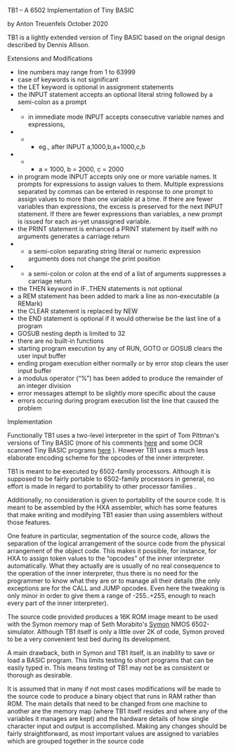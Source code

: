 TB1 – A 6502 Implementation of Tiny BASIC

by Anton Treuenfels
October 2020

TB1 is a lightly extended version of Tiny BASIC based on the orignal design described by Dennis Allison.

Extensions and Modifications

- line numbers may range from 1 to 63999
- case of keywords is not significant
- the LET keyword is optional in assignment statements
- the INPUT statement accepts an optional literal string followed by a semi-colon as a prompt
 - - in immediate mode INPUT accepts consecutive variable names and expressions,
 - - - eg., after INPUT a,1000,b,a+1000,c,b
 - - - a = 1000, b = 2000, c = 2000
- in program mode INPUT accepts only one or more variable names. It prompts for expressions to assign values to them. Multiple expressions separated by commas can be entered in response to one prompt to assign values to more than one variable at a time. If there are fewer variables than expressions, the excess is preserved for the next INPUT statement. If there are fewer expressions than variables, a new prompt is issued for each as-yet unassigned variable.
- the PRINT statement is enhanced
a PRINT statement by itself with no arguments generates a carriage return
 - - a semi-colon separating string literal or numeric expression arguments does not change the print position 
 - - a semi-colon or colon at the end of a list of arguments suppresses a carriage return
- the THEN keyword in IF..THEN statements is not optional
 - a REM statement has been added to mark a line as non-executable (a REMark)
 - the CLEAR statement is replaced by NEW
 - the END statement is optional if it would otherwise be the last line of a program
 - GOSUB nesting depth is limited to 32
 - there are no built-in functions
 - starting program execution by any of RUN, GOTO or GOSUB clears the user input buffer
 - ending progam execution either normally or by error stop clears the user input buffer
 - a modulus operator (“%”) has been added to produce the remainder of an integer division
 - error messages attempt to be slightly more specific about the cause
 - errors occuring during program execution list the line that caused the problem

Implementation

Functionally TB1 uses a two-level interpreter in the spirt of Tom Pittman's versions of Tiny BASIC (more of his comments [here](http://www.ittybittycomputers.com/IttyBitty/TinyBasic/) and some OCR scanned Tiny BASIC programs [here](https://www.retrotechnology.com/memship/Son_of_TFBOTBAS.HTM) \). However TB1 uses a much less elaborate encoding scheme for the opcodes of the inner interpreter.

TB1 is meant to be executed by 6502-family processors. Although it is supposed to be fairly portable to 6502-family processors in general, no effort is made in regard to portability to other processor families .

Additionally, no consideration is given to portability of the source code. It is meant to be assembled by the HXA assembler, which has some features that make writing and modifying TB1 easier than using assemblers without those features.

One feature in particular, segmentation of the source code, allows the separation of the logical arrangement of the source code from the physical arrangement of the object code. This makes it possible, for instance, for HXA to assign token values to the “opcodes” of the inner interpreter automatically. What they actually are is usually of no real consequence to the operation of the inner interpreter, thus there is no need for the programmer to know what they are or to manage all their details (the only exceptions are for the CALL and JUMP opcodes. Even here the tweaking is only minor in order to give them a range of -255..+255, enough to reach every part of the inner interpreter).

The source code provided produces a 16K ROM image meant to be used with the Symon memory map of Seth Morabito's [Symon](https://github.com/sethm/symon) NMOS 6502-simulator. Although TB1 itself is only a little over 2K of code, Symon proved to be a very convenient test bed during its development.

A main drawback, both in Symon and TB1 itself, is an inability to save or load a BASIC program. This  limits testing to short programs that can be easily typed in. This means testing of TB1 may not be as consistent or thorough as desirable.

It is assumed that in many if not most cases modifications will be made to the source code to produce a binary object that runs in RAM rather than ROM. The main details that need to be changed from one machine to another are the memory map (where TB1 itself resides and where any of the variables it manages are kept) and the hardware details of how single character input and output is accomplished. Making any changes should be fairly straightforward, as most important values are assigned to variables which are grouped together in the source code
